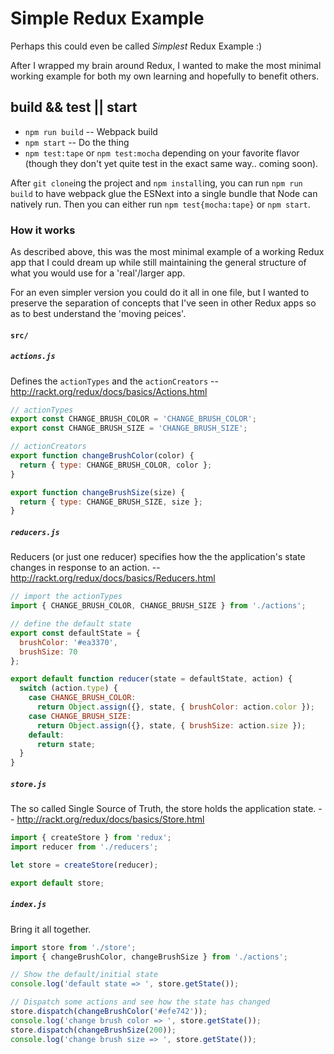 # Simple Redux Example

Perhaps this could even be called _Simplest_ Redux Example :) 

After I wrapped my brain around Redux, I wanted to make the most minimal working example for both my own learning and hopefully to benefit others. 

## build && test || start 

* `npm run build` -- Webpack build
* `npm start` -- Do the thing
* `npm test:tape` or `npm test:mocha` depending on your favorite flavor (though they don't yet quite test in the exact same way.. coming soon).

After `git clone`ing the project and `npm install`ing, you can run `npm run build` to have webpack glue the ESNext into a single bundle that Node can natively run. Then you can either run `npm test{mocha:tape}` or `npm start`. 

### How it works

As described above, this was the most minimal example of a working Redux app that I could dream up while still maintaining the general structure of what you would use for a 'real'/larger app. 

For an even simpler version you could do it all in one file, but I wanted to preserve the separation of concepts that I've seen in other Redux apps so as to best understand the 'moving peices'. 

#### `src/`

##### `actions.js`

Defines the `actionTypes` and the `actionCreators` -- http://rackt.org/redux/docs/basics/Actions.html

```javascript
// actionTypes
export const CHANGE_BRUSH_COLOR = 'CHANGE_BRUSH_COLOR';
export const CHANGE_BRUSH_SIZE = 'CHANGE_BRUSH_SIZE';

// actionCreators
export function changeBrushColor(color) {
  return { type: CHANGE_BRUSH_COLOR, color };
}

export function changeBrushSize(size) {
  return { type: CHANGE_BRUSH_SIZE, size };
}
```

##### `reducers.js`

Reducers (or just one reducer) specifies how the the application's state changes in response to an action. -- http://rackt.org/redux/docs/basics/Reducers.html

```javascript
// import the actionTypes
import { CHANGE_BRUSH_COLOR, CHANGE_BRUSH_SIZE } from './actions';

// define the default state
export const defaultState = {
  brushColor: '#ea3370',
  brushSize: 70
};

export default function reducer(state = defaultState, action) {
  switch (action.type) {
    case CHANGE_BRUSH_COLOR:
      return Object.assign({}, state, { brushColor: action.color });
    case CHANGE_BRUSH_SIZE:
      return Object.assign({}, state, { brushSize: action.size });
    default:
      return state;
  }
}
```

##### `store.js`

The so called Single Source of Truth, the store holds the application state. -- http://rackt.org/redux/docs/basics/Store.html 

```javascript
import { createStore } from 'redux';
import reducer from './reducers';

let store = createStore(reducer);

export default store;
```

##### `index.js`

Bring it all together.

```javascript
import store from './store';
import { changeBrushColor, changeBrushSize } from './actions';

// Show the default/initial state
console.log('default state => ', store.getState());

// Dispatch some actions and see how the state has changed
store.dispatch(changeBrushColor('#efe742'));
console.log('change brush color => ', store.getState());
store.dispatch(changeBrushSize(200));
console.log('change brush size => ', store.getState());
```
